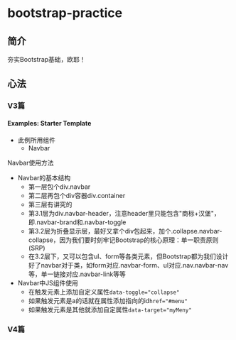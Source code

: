 # bootstrap-practice

## 简介

夯实Bootstrap基础，欧耶！

## 心法

### V3篇

#### Examples: Starter Template 

- 此例所用组件
  - Navbar

Navbar使用方法

  - Navbar的基本结构
    - 第一层包个div.navbar
    - 第二层再包个div容器div.container
    - 第三层有讲究的
    - 第3.1层为div.navbar-header，注意header里只能包含"商标+汉堡"，即.navbar-brand和.navbar-toggle
    - 第3.2层为折叠显示层，最好又拿个div包起来，加个.collapse.navbar-collapse，因为我们要时刻牢记Bootstrap的核心原理：单一职责原则(SRP)
    - 在3.2层下，又可以包含ul、form等各类元素，但Bootstrap都为我们设计好了navbar对于类，如form对应.navbar-form、ul对应.nav.navbar-nav等，单一链接对应.navbar-link等等
  - Navbar中JS组件使用
    - 在触发元素上添加自定义属性`data-toggle="collapse"`
    - 如果触发元素是a的话就在属性添加指向的id`href="#menu"`
    - 如果触发元素是其他就添加自定属性`data-target="myMeny"`

### V4篇